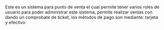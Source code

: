 Este es un sistema para punto de venta el cual permite tener varios roles de usuario para poder administrar este sistema, permite realizar ventas con dando un comprobate de ticket, los métodos de pago son mediante: tarjeta y  efectivo